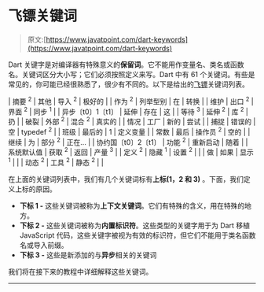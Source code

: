 # 飞镖关键词

> 原文:[https://www.javatpoint.com/dart-keywords](https://www.javatpoint.com/dart-keywords)

Dart 关键字是对编译器有特殊意义的**保留词**。它不能用作变量名、类名或函数名。关键词区分大小写；它们必须按照定义来写。Dart 中有 61 个关键词。有些是常见的，你可能已经很熟悉了，很少有不同的。以下是给出的[飞镖](https://www.javatpoint.com/dart-programming)关键词列表。

| 摘要 <sup>2</sup> | 其他 | 导入 <sup>2</sup> | 极好的 |
| 作为 <sup>2</sup> | 列举型别 | 在 | 转换 |
| 维护 | 出口 <sup>2</sup> | 界面 <sup>2</sup> | 同步 <sup>1</sup> |
| 异步〔t0〕1〔t1〕 | 延伸 | 存在 | 这 |
| 等待 <sup>3</sup> | 延伸 <sup>2</sup> | 库 <sup>2</sup> | 扔 |
| 破裂 | 外部 <sup>2</sup> | 混合 <sup>2</sup> | 真实的 |
| 情况 | 工厂 | 新的 | 尝试 |
| 捕捉 | 错误的 | 空 | typedef <sup>2</sup> |
| 班级 | 最后的 | 1 | 定义变量 |
| 常数 | 最后 | 操作员 <sup>2</sup> | 空的 |
| 继续 | 为 | 部分 <sup>2</sup> | 正在… |
| 协约国〔t0〕2〔t1〕 | 功能 <sup>2</sup> | 重新启动 | 随着 |
| 系统默认值 | 获取 <sup>2</sup> | 返回 | 产量 <sup>3</sup> |
| 定义 <sup>2</sup> | 隐藏 <sup>1</sup> | 设置 <sup>2</sup> |  |
| 做 | 如果 | 显示 <sup>1</sup> |  |
| 动态 <sup>2</sup> | 工具 <sup>2</sup> | 静态 <sup>2</sup> |  |

在上面的关键词列表中，我们有几个关键词标有**上标(1，2 和 3)** 。下面，我们定义上标的原因。

*   **下标 1 -** 这些关键词被称为**上下文关键词**。它们有特殊的含义，用在特殊的地方。
*   **下标 2 -** 这些关键词被称为**内置标识符**。这些类型的关键字用于为 Dart 移植 JavaScript 代码，这些关键字被视为有效的标识符，但它们不能用于类名函数名或导入前缀。
*   **下标 3 -** 这些是新添加的与**异步**相关的关键词

我们将在接下来的教程中详细解释这些关键词。

* * *